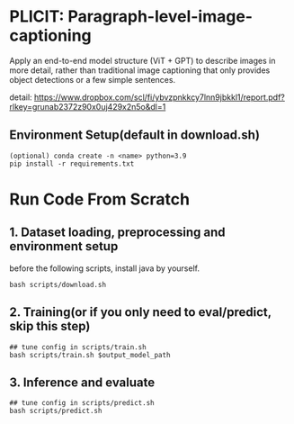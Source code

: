 # PLICIT: Paragraph-level-image-captioning

Apply an end-to-end model structure (ViT + GPT) to describe images in more detail, rather than traditional image captioning that only provides object detections or a few simple sentences.

detail: https://www.dropbox.com/scl/fi/ybvzpnkkcy7lnn9jbkkl1/report.pdf?rlkey=grunab2372z90x0uj429x2n5o&dl=1

## Environment Setup(default in download.sh)
```shell
(optional) conda create -n <name> python=3.9
pip install -r requirements.txt
```

# Run Code From Scratch
## 1. Dataset loading, preprocessing and environment setup
before the following scripts, install java by yourself.
```shell
bash scripts/download.sh
```
## 2. Training(or if you only need to eval/predict, skip this step)
```shell
## tune config in scripts/train.sh
bash scripts/train.sh $output_model_path
```
## 3. Inference and evaluate
```shell
## tune config in scripts/predict.sh
bash scripts/predict.sh
```

